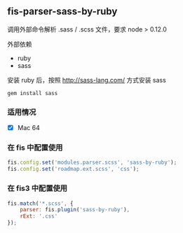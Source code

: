 ## fis-parser-sass-by-ruby

调用外部命令解析 .sass / .scss 文件，要求 node > 0.12.0

外部依赖

- ruby
- sass

安装 ruby 后，按照 http://sass-lang.com/ 方式安装 sass

```
gem install sass
```

### 适用情况

- [x] Mac 64


### 在 fis 中配置使用

```js
fis.config.set('modules.parser.scss', 'sass-by-ruby');
fis.config.set('roadmap.ext.scss', 'css');
```

### 在 fis3 中配置使用

```js
fis.match('*.scss', {
    parser: fis.plugin('sass-by-ruby'),
    rExt: '.css'
});
```